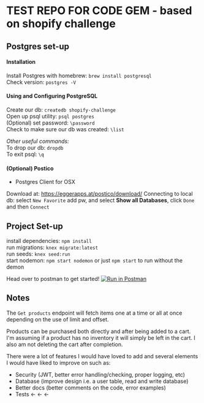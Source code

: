 # TEST REPO FOR CODE GEM - based on shopify challenge

## Postgres set-up

#### Installation

Install Postgres with homebrew: `brew install postgresql`     
Check version: `postgres -V`    

#### Using and Configuring PostgreSQL

Create our db: `createdb shopify-challenge`   
Open up psql utility: `psql postgres`   
(Optional) set password: `\password`   
Check to make sure our db was created: `\list`   

*Other useful commands:*   
To drop our db: `dropdb`   
To exit psql: `\q`   

#### (Optional) Postico

- Postgres Client for OSX

Download at: https://eggerapps.at/postico/download/
Connecting to local db: select `New Favorite` add pw, and select **Show all Databases**, click `Done` and then `Connect`

## Project Set-up

install dependencies: `npm install`   
run migrations: `knex migrate:latest`   
run seeds: `knex seed:run`   
start nodemon: `npm start nodemon` or just `npm start` to run without the demon    

Head over to postman to get started!
[![Run in Postman](https://run.pstmn.io/button.svg)](https://app.getpostman.com/run-collection/d4cddeb5d988215021c9)

## Notes

The `Get products` endpoint will fetch items one at a time or all at once depending on the use of limit and offset.

Products can be purchased both directly and after being added to a cart. I'm assuming if a product has no inventory it will simply be left in the cart. I also am not deleting the cart after completion.

There were a lot of features I would have loved to add and several elements I would have liked to improve on such as:

- Security (JWT, better error handling/checking, proper logging, etc)
- Database (improve design i.e. a user table, read and write database)
- Better docs (better comments on the code, error examples)
- Tests <- <- <-
